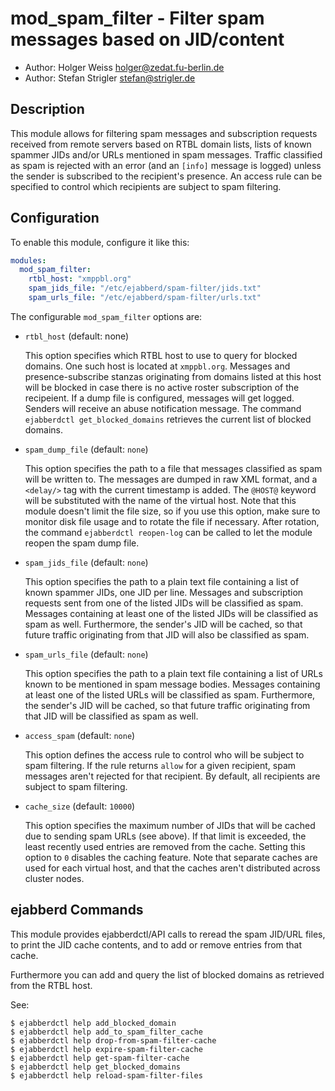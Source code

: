 mod_spam_filter - Filter spam messages based on JID/content
===========================================================

* Author: Holger Weiss <holger@zedat.fu-berlin.de>
* Author: Stefan Strigler <stefan@strigler.de>

Description
-----------

This module allows for filtering spam messages and subscription requests
received from remote servers based on RTBL domain lists, lists of known spammer
JIDs and/or URLs mentioned in spam messages. Traffic classified as spam is
rejected with an error (and an `[info]` message is logged) unless the sender is
subscribed to the recipient's presence. An access rule can be specified to
control which recipients are subject to spam filtering.


Configuration
-------------

To enable this module, configure it like this:

```yaml
modules:
  mod_spam_filter:
    rtbl_host: "xmppbl.org"
    spam_jids_file: "/etc/ejabberd/spam-filter/jids.txt"
    spam_urls_file: "/etc/ejabberd/spam-filter/urls.txt"
```

The configurable `mod_spam_filter` options are:

- `rtbl_host` (default: none)

  This option specifies which RTBL host to use to query for blocked domains. One
  such host is located at `xmppbl.org`. Messages and presence-subscribe stanzas
  originating from domains listed at this host will be blocked in case there is
  no active roster subscription of the recipeient. If a dump file is configured,
  messages will get logged. Senders will receive an abuse notification message.
  The command `ejabberdctl get_blocked_domains` retrieves the current list of
  blocked domains.
  
- `spam_dump_file` (default: `none`)

  This option specifies the path to a file that messages classified as
  spam will be written to.  The messages are dumped in raw XML format, and
  a `<delay/>` tag with the current timestamp is added.  The `@HOST@` keyword
  will be substituted with the name of the virtual host.  Note that this
  module doesn't limit the file size, so if you use this option, make sure
  to monitor disk file usage and to rotate the file if necessary.  After
  rotation, the command `ejabberdctl reopen-log` can be called to let the
  module reopen the spam dump file.

- `spam_jids_file` (default: `none`)

  This option specifies the path to a plain text file containing a list of
  known spammer JIDs, one JID per line.  Messages and subscription
  requests sent from one of the listed JIDs will be classified as spam.
  Messages containing at least one of the listed JIDs will be classified
  as spam as well.  Furthermore, the sender's JID will be cached, so that
  future traffic originating from that JID will also be classified as
  spam.

- `spam_urls_file` (default: `none`)

  This option specifies the path to a plain text file containing a list of
  URLs known to be mentioned in spam message bodies.  Messages containing
  at least one of the listed URLs will be classified as spam.
  Furthermore, the sender's JID will be cached, so that future traffic
  originating from that JID will be classified as spam as well.

- `access_spam` (default: `none`)

  This option defines the access rule to control who will be subject to
  spam filtering.  If the rule returns `allow` for a given recipient, spam
  messages aren't rejected for that recipient.  By default, all recipients
  are subject to spam filtering.

- `cache_size` (default: `10000`)

  This option specifies the maximum number of JIDs that will be cached due
  to sending spam URLs (see above).  If that limit is exceeded, the least
  recently used entries are removed from the cache.  Setting this option
  to `0` disables the caching feature.  Note that separate caches are used
  for each virtual host, and that the caches aren't distributed across
  cluster nodes.


ejabberd Commands
-----------------

This module provides ejabberdctl/API calls to reread the spam JID/URL
files, to print the JID cache contents, and to add or remove entries from that
cache.  

Furthermore you can add and query the list of blocked domains as retrieved from
the RTBL host.

See:

```
$ ejabberdctl help add_blocked_domain
$ ejabberdctl help add_to_spam_filter_cache
$ ejabberdctl help drop-from-spam-filter-cache
$ ejabberdctl help expire-spam-filter-cache
$ ejabberdctl help get-spam-filter-cache
$ ejabberdctl help get_blocked_domains
$ ejabberdctl help reload-spam-filter-files
```
